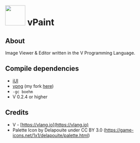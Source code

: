 # <img src="https://user-images.githubusercontent.com/16439221/155593183-4e8071b4-a90b-496b-8445-b7f14542059e.png" height="64"> vPaint

## About
Image Viewer & Editor written in the V Programming Language.

## Compile dependencies
- [iUI](https://github.com/isaiahpatton/ui)
- [vpng](https://github.com/Henrixounez/vpng) (my fork [here](https://github.com/isaiahpatton/vpng))
- `-gc boehm`
- V 0.2.4 or higher

## Credits
- V - [https://vlang.io](https://vlang.io)
- Palette Icon by Delapouite under CC BY 3.0 (https://game-icons.net/1x1/delapouite/palette.html)
